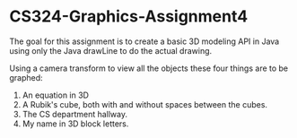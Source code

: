 CS324-Graphics-Assignment4
==========================

The goal for this assignment is to create a basic 3D modeling API in Java using only the Java drawLine to do the actual drawing.

Using a camera transform to view all the objects these four things are to be graphed:

1. An equation in 3D
2. A Rubik's cube, both with and without spaces between the cubes.
3. The CS department hallway.
4. My name in 3D block letters.
